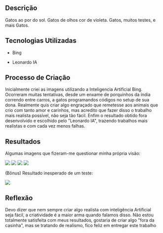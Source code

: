## Descrição
Gatos ao por do sol. Gatos de olhos cor de violeta. Gatos, muitos testes, e mais Gatos. 

## Tecnologias Utilizadas
- Bing 

- Leonardo IA

## Processo de Criação

Inicialmente criei as imagens utilizando a Inteligencia Artificial Bing. Ocorreram muitas tentativas, desde um enxame de porquinhos da índia correndo entre carros, a gatos programandos códigos no setup de sua dona. Realmente quis criar algo engraçado que remetesse aos animais que crio com tanto amor e carinhos, mas acredito que fazer disso o trabalho mais realista possível, não seja tão fácil.
Enfim o resultado obtido fora desenvolvido e escolhido pelo "Leonardo IA", trazendo trabalhos mais realistas e com cada vez menos falhas. 


## Resultados
Algumas imagens que fizeram-me questionar minha própria visão:

 <img src="https://cdn.leonardo.ai/users/18ae804a-1193-4cf8-889e-f3e08e4a3a24/generations/2b99a0f8-a0aa-4dce-af8a-7d9803451e93/Default_um_gato_dormindo_ao_por_do_sol_3.jpg?w=512" />

 <img src="https://cdn.leonardo.ai/users/18ae804a-1193-4cf8-889e-f3e08e4a3a24/generations/2b99a0f8-a0aa-4dce-af8a-7d9803451e93/Default_um_gato_dormindo_ao_por_do_sol_0.jpg?w=512" />

 <img src="https://cdn.leonardo.ai/users/18ae804a-1193-4cf8-889e-f3e08e4a3a24/generations/20f3572a-7fc2-4b5a-ae66-07369a237154/Default_um_gato_programando_cdigos_ao_luar_no_quarto_de_sua_do_2.jpg?w=512" />


 <img src="https://cdn.leonardo.ai/users/18ae804a-1193-4cf8-889e-f3e08e4a3a24/generations/c0d05f50-fd27-4ca1-b0b2-b1575c359053/Default_um_gato_dormindo_ao_por_do_sol_com_olhos_violeta_3.jpg?w=512" />


 (Bônus) Resultado inesperado de um teste:
 
 <img src="https://cdn.leonardo.ai/users/18ae804a-1193-4cf8-889e-f3e08e4a3a24/generations/7380905b-39f3-4dd2-ab25-874abc81e859/Default_crie_um_desenho_de_um_personagem_loiro_com_corte_de_ca_2.jpg?w=512" />



## Reflexão 
Devo dizer que nem sempre criar algo realista com inteligência Artificial seja fácil, a criatividade é a maior arma quando falamos disso. 
Não estou totalmente satisfeita com meus resultados, gostaria de criar algo "fora da casinha", mas se tratando de realismo, fico feliz em entregar este trabalho 



